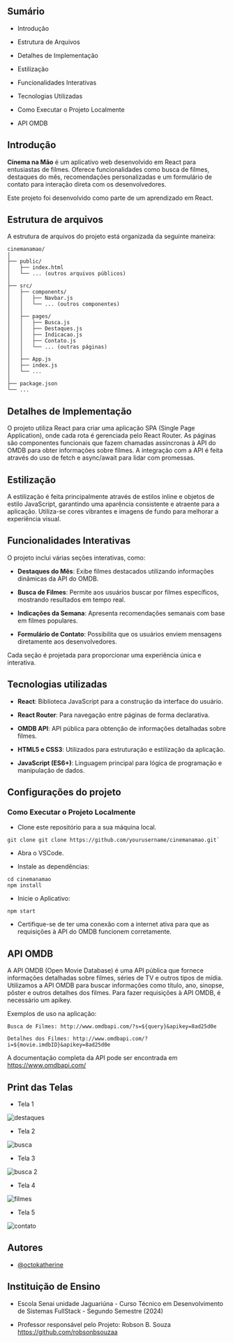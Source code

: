 ## Sumário

- Introdução

- Estrutura de Arquivos

- Detalhes de Implementação

- Estilização

- Funcionalidades Interativas

- Tecnologias Utilizadas

- Como Executar o Projeto Localmente

- API OMDB

## Introdução

**Cinema na Mão** é um aplicativo web desenvolvido em React para entusiastas de filmes. Oferece funcionalidades como busca de filmes, destaques do mês, recomendações personalizadas e um formulário de contato para interação direta com os desenvolvedores.

Este projeto foi desenvolvido como parte de um aprendizado em React.
## Estrutura de arquivos

A estrutura de arquivos do projeto está organizada da seguinte maneira:

```
cinemanamao/
│
├── public/
│   ├── index.html
│   └── ... (outros arquivos públicos)
│
├── src/
│   ├── components/
│   │   ├── Navbar.js
│   │   └── ... (outros componentes)
│   │
│   ├── pages/
│   │   ├── Busca.js
│   │   ├── Destaques.js
│   │   ├── Indicacao.js
│   │   ├── Contato.js
│   │   └── ... (outras páginas)
│   │
│   ├── App.js
│   ├── index.js
│   └── ...
│
├── package.json
└── ...

```
## Detalhes de Implementação

O projeto utiliza React para criar uma aplicação SPA (Single Page Application), onde cada rota é gerenciada pelo React Router. As páginas são componentes funcionais que fazem chamadas assíncronas à API do OMDB para obter informações sobre filmes. A integração com a API é feita através do uso de fetch e async/await para lidar com promessas.

## Estilização

A estilização é feita principalmente através de estilos inline e objetos de estilo JavaScript, garantindo uma aparência consistente e atraente para a aplicação. Utiliza-se cores vibrantes e imagens de fundo para melhorar a experiência visual.
## Funcionalidades Interativas

 O projeto inclui várias seções interativas, como:

- **Destaques do Mês**: Exibe filmes destacados utilizando informações dinâmicas da API do OMDB.

- **Busca de Filmes**: Permite aos usuários buscar por filmes específicos, mostrando resultados em tempo real.

- **Indicações da Semana**: Apresenta recomendações semanais com base em filmes populares.

- **Formulário de Contato**: Possibilita que os usuários enviem mensagens diretamente aos desenvolvedores.

Cada seção é projetada para proporcionar uma experiência única e interativa.

## Tecnologias utilizadas

- **React**: Biblioteca JavaScript para a construção da interface do usuário.

- **React Router**: Para navegação entre páginas de forma declarativa.

- **OMDB API**: API pública para obtenção de informações detalhadas sobre filmes.

- **HTML5 e CSS3**: Utilizados para estruturação e estilização da aplicação.

- **JavaScript (ES6+)**: Linguagem principal para lógica de programação e manipulação de dados.
  
## Configurações do projeto

### Como Executar o Projeto Localmente

- Clone este repositório para a sua máquina local.

```
git clone git clone https://github.com/yourusername/cinemanamao.git`
```

-  Abra o VSCode.

-  Instale as dependências:

```
cd cinemanamao
npm install
```

- Inicie o Aplicativo:

```
npm start
```

- Certifique-se de ter uma conexão com a internet ativa para que as requisições à API do OMDB funcionem corretamente.

## API OMDB

A API OMDB (Open Movie Database) é uma API pública que fornece informações detalhadas sobre filmes, séries de TV e outros tipos de mídia. Utilizamos a API OMDB para buscar informações como título, ano, sinopse, pôster e outros detalhes dos filmes. Para fazer requisições à API OMDB, é necessário um apikey.

Exemplos de uso na aplicação:

```
Busca de Filmes: http://www.omdbapi.com/?s=${query}&apikey=8ad25d0e
```
```
Detalhes dos Filmes: http://www.omdbapi.com/?i=${movie.imdbID}&apikey=8ad25d0e
```

A documentação completa da API pode ser encontrada em https://www.omdbapi.com/

## Print das Telas

- Tela 1

![destaques](https://github.com/Carla-coder/Prova02INDMO/assets/128012862/d5994be7-39a0-44d9-87db-b6a310012342)

- Tela 2

![busca](https://github.com/Carla-coder/Prova02INDMO/assets/128012862/8b117995-0539-4127-bab7-d19c1898d3f9)

- Tela 3

![busca 2](https://github.com/Carla-coder/Prova02INDMO/assets/128012862/87b83c73-4ad9-4836-b150-bca31293d735)

- Tela 4

![filmes](https://github.com/Carla-coder/Prova02INDMO/assets/128012862/c57f04f4-ec55-447b-9a4f-aa8abdf6e0cd)

- Tela 5

![contato](https://github.com/Carla-coder/Prova02INDMO/assets/128012862/52a74113-1c6c-401f-9f36-adc1592648f5)

## Autores

- [@octokatherine](https://www.github.com/octokatherine)

## Instituição de Ensino

- Escola Senai unidade Jaguariúna - Curso Técnico em Desenvolvimento de Sistemas FullStack - Segundo Semestre (2024)

- Professor responsável pelo Projeto: Robson B. Souza https://github.com/robsonbsouzaa


